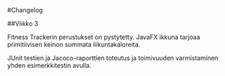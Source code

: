 #Changelog

##Viikko 3

Fitness Trackerin perustukset on pystytetty. JavaFX ikkuna tarjoaa primitiivisen keinon summata liikuntakaloreita.

JUnit testien ja Jacoco-raporttien toteutus ja toimivuuden varmistaminen yhden esimerkkitestin avulla.
